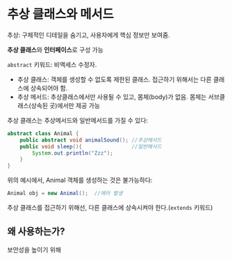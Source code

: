 # 추상 클래스와 메서드
추상: 구체적인 디테일을 숨기고, 사용자에게 핵심 정보만 보여줌.

**추상 클래스**와 **인터페이스**로 구성 가능

`abstract` 키워드: 비액세스 수정자.
- 추상 클래스: 객체를 생성할 수 없도록 제한된 클래스. 접근하기 위해서는 다른 클래스에 상속되어야 함.
- 추상 메서드: 추상클래스에서만 사용될 수 있고, 몸체(body)가 없음. 몸체는 서브클래스(상속된 곳)에서만 제공 가능

추상 클래스는 추상메서드와 일반메서드를 가질 수 있다:
```java
abstract class Animal {
    public abstract void animalSound(); //추상메서드
    public void sleep(){                //일반메서드
        System.out.println("Zzz");
    }
}
```
위의 예시에서, Animal 객체를 생성하는 것은 불가능하다:
```java
Animal obj = new Animal();  //에러 발생
```
추상 클래스를 접근하기 위해선, 다른 클래스에 상속시켜야 한다.(`extends` 키워드)

## 왜 사용하는가?
보안성을 높이기 위해